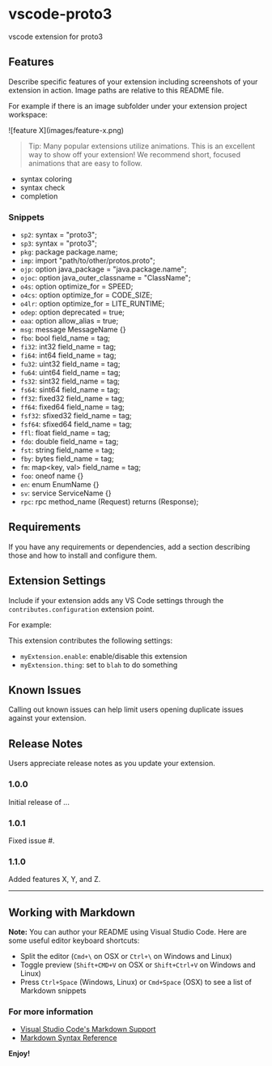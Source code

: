 # vscode-proto3

vscode extension for proto3

## Features

Describe specific features of your extension including screenshots of your extension in action. Image paths are relative to this README file.

For example if there is an image subfolder under your extension project workspace:

\!\[feature X\]\(images/feature-x.png\)

> Tip: Many popular extensions utilize animations. This is an excellent way to show off your extension! We recommend short, focused animations that are easy to follow.

- syntax coloring
- syntax check
- completion

### Snippets

- `sp2`: syntax = "proto3"; 
- `sp3`: syntax = "proto3";
- `pkg`: package package.name;
- `imp`: import "path/to/other/protos.proto";
- `ojp`: option java_package = "java.package.name";
- `ojoc`: option java_outer_classname = "ClassName";
- `o4s`: option optimize_for = SPEED;
- `o4cs`: option optimize_for = CODE_SIZE;
- `o4lr`: option optimize_for = LITE_RUNTIME;
- `odep`: option deprecated = true;
- `oaa`: option allow_alias = true;
- `msg`: message MessageName {}
- `fbo`: bool field_name = tag;
- `fi32`: int32 field_name = tag;
- `fi64`: int64 field_name = tag;
- `fu32`: uint32 field_name = tag;
- `fu64`: uint64 field_name = tag;
- `fs32`: sint32 field_name = tag;
- `fs64`: sint64 field_name = tag;
- `ff32`: fixed32 field_name = tag;
- `ff64`: fixed64 field_name = tag;
- `fsf32`: sfixed32 field_name = tag;
- `fsf64`: sfixed64 field_name = tag;
- `ffl`: float field_name = tag;
- `fdo`: double field_name = tag;
- `fst`: string field_name = tag;
- `fby`: bytes field_name = tag;
- `fm`: map<key, val> field_name = tag;
- `foo`: oneof name {}
- `en`: enum EnumName {}
- `sv`: service ServiceName {}
- `rpc`: rpc method_name (Request) returns (Response);

## Requirements

If you have any requirements or dependencies, add a section describing those and how to install and configure them.

## Extension Settings

Include if your extension adds any VS Code settings through the `contributes.configuration` extension point.

For example:

This extension contributes the following settings:

* `myExtension.enable`: enable/disable this extension
* `myExtension.thing`: set to `blah` to do something

## Known Issues

Calling out known issues can help limit users opening duplicate issues against your extension.

## Release Notes

Users appreciate release notes as you update your extension.

### 1.0.0

Initial release of ...

### 1.0.1

Fixed issue #.

### 1.1.0

Added features X, Y, and Z.

-----------------------------------------------------------------------------------------------------------

## Working with Markdown

**Note:** You can author your README using Visual Studio Code.  Here are some useful editor keyboard shortcuts:

* Split the editor (`Cmd+\` on OSX or `Ctrl+\` on Windows and Linux)
* Toggle preview (`Shift+CMD+V` on OSX or `Shift+Ctrl+V` on Windows and Linux)
* Press `Ctrl+Space` (Windows, Linux) or `Cmd+Space` (OSX) to see a list of Markdown snippets

### For more information

* [Visual Studio Code's Markdown Support](http://code.visualstudio.com/docs/languages/markdown)
* [Markdown Syntax Reference](https://help.github.com/articles/markdown-basics/)

**Enjoy!**